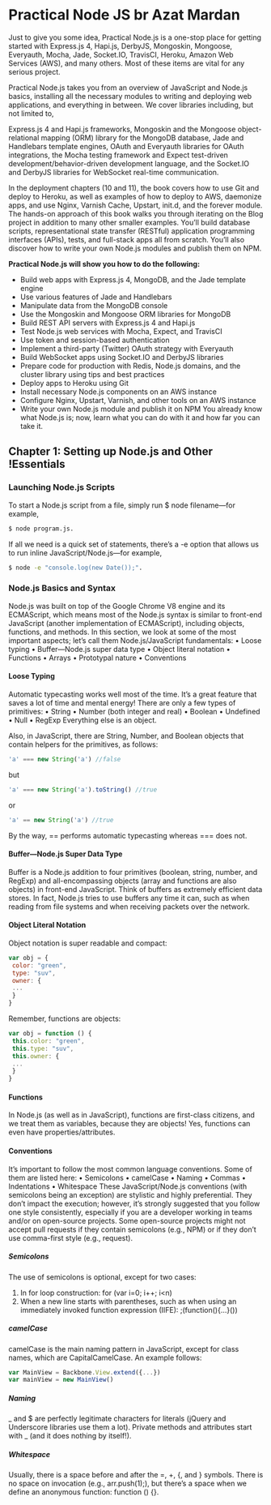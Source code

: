 # Practical Node JS br Azat Mardan
Just to give you some idea, Practical Node.js is a one-stop place for getting started with Express.js 4, Hapi.js, DerbyJS, Mongoskin, Mongoose, Everyauth, Mocha, Jade, Socket.IO, TravisCI, Heroku, Amazon Web Services (AWS), and many others. Most of these items are vital for any serious project.

Practical Node.js takes you from an overview of JavaScript and Node.js basics, installing all the necessary modules to  writing and deploying web applications, and everything in between. We cover libraries including, but not limited to, 

Express.js 4 and Hapi.js frameworks, Mongoskin and the Mongoose object-relational mapping (ORM) library for the 
MongoDB database, Jade and Handlebars template engines, OAuth and Everyauth libraries for OAuth integrations, 
the Mocha testing framework and Expect test-driven development/behavior-driven development language, and the Socket.IO and DerbyJS libraries for WebSocket real-time communication.

In the deployment chapters (10 and 11), the book covers how to use Git and deploy to Heroku, as well as examples of how to deploy to AWS, daemonize apps, and use Nginx, Varnish Cache, Upstart, init.d, and the forever module. 
The hands-on approach of this book walks you through iterating on the Blog project in addition to many other 
smaller examples. You’ll build database scripts, representational state transfer (RESTful) application programming interfaces (APIs), tests, and full-stack apps all from scratch. You’ll also discover how to write your own Node.js modules and publish them on NPM.

**Practical Node.js will show you how to do the following:**
- Build web apps with Express.js 4, MongoDB, and the Jade template engine
- Use various features of Jade and Handlebars
- Manipulate data from the MongoDB console
- Use the Mongoskin and Mongoose ORM libraries for MongoDB
- Build REST API servers with Express.js 4 and Hapi.js
- Test Node.js web services with Mocha, Expect, and TravisCI
- Use token and session-based authentication
- Implement a third-party (Twitter) OAuth strategy with Everyauth
- Build WebSocket apps using Socket.IO and DerbyJS libraries
- Prepare code for production with Redis, Node.js domains, and the cluster library using tips and best practices
- Deploy apps to Heroku using Git
- Install necessary Node.js components on an AWS instance
- Configure Nginx, Upstart, Varnish, and other tools on an AWS instance
- Write your own Node.js module and publish it on NPM
You already know what Node.js is; now, learn what you can do with it and how far you can take it.





## Chapter 1: Setting up Node.js and Other !Essentials


### Launching Node.js Scripts 
To start a Node.js script from a file, simply run $ node filename—for example, 
```sh
$ node program.js. 
``` 

If all we need is a quick set of statements, there’s a -e option that allows us to run inline JavaScript/Node.js—for example, 
```sh
$ node -e "console.log(new Date());".
```



### Node.js Basics and Syntax
Node.js was built on top of the Google Chrome V8 engine and its ECMAScript, which means most of the Node.js syntax is similar to front-end JavaScript (another implementation of ECMAScript), including objects, functions, and methods. In this section, we look at some of the most important aspects; let’s call them Node.js/JavaScript fundamentals:
•	 Loose typing
•	 Buffer—Node.js super data type
•	 Object literal notation
•	 Functions
•	 Arrays
•	 Prototypal nature
•	 Conventions

#### Loose Typing
Automatic typecasting works well most of the time. It’s a great feature that saves a lot of time and mental energy! 
There are only a few types of primitives:
•	 String
•	 Number (both integer and real)
•	 Boolean
•	 Undefined
•	 Null
•	 RegExp
Everything else is an object.


Also, in JavaScript, there are String, Number, and Boolean objects that contain helpers for the primitives, as follows:
```js
'a' === new String('a') //false 
```
but 
```js
'a' === new String('a').toString() //true
```
or 
```js
'a' == new String('a') //true 
``` 

By the way, == performs automatic typecasting whereas === does not.

#### Buffer—Node.js Super Data Type
Buffer is a Node.js addition to four primitives (boolean, string, number, and RegExp) and all-encompassing objects (array and functions are also objects) in front-end JavaScript. Think of buffers as extremely efficient data stores. In fact, Node.js tries to use buffers any time it can, such as when reading from file systems and when receiving packets over the network.

#### Object Literal Notation
Object notation is super readable and compact:
```js
var obj = {
 color: "green",
 type: "suv",
 owner: {
 ...
 }
}
``` 

Remember, functions are objects:
```js
var obj = function () {
 this.color: "green",
 this.type: "suv",
 this.owner: {
 ...
 }
}
```

#### Functions
In Node.js (as well as in JavaScript), functions are first-class citizens, and we treat them as variables, because they are objects! Yes, functions can even have properties/attributes. 


#### Conventions
It’s important to follow the most common language conventions. Some of them are listed here:
•	 Semicolons
•	 camelCase
•	 Naming
•	 Commas
•	 Indentations
•	 Whitespace
These JavaScript/Node.js conventions (with semicolons being an exception) are stylistic and highly preferential. 
They don’t impact the execution; however, it’s strongly suggested that you follow one style consistently, especially if you are a developer working in teams and/or on open-source projects. Some open-source projects might not accept pull requests if they contain semicolons (e.g., NPM) or if they don’t use comma-first style (e.g., request).

##### Semicolons
The use of semicolons is optional, except for two cases:
1. In for loop construction: for (var i=0; i++; i<n)
2. When a new line starts with parentheses, such as when using an immediately invoked 
function expression (IIFE): ;(function(){...}())

##### camelCase
camelCase is the main naming pattern in JavaScript, except for class names, which are CapitalCamelCase. An example follows:
```js
var MainView = Backbone.View.extend({...})
var mainView = new MainView()
```

##### Naming
_ and $ are perfectly legitimate characters for literals (jQuery and Underscore libraries use them a lot). Private methods and attributes start with _ (and it does nothing by itself!).


##### Whitespace
Usually, there is a space before and after the =, +, {, and } symbols. There is no space on invocation (e.g., arr.push(1);), but there’s a space when we define an anonymous function: function () {}.


